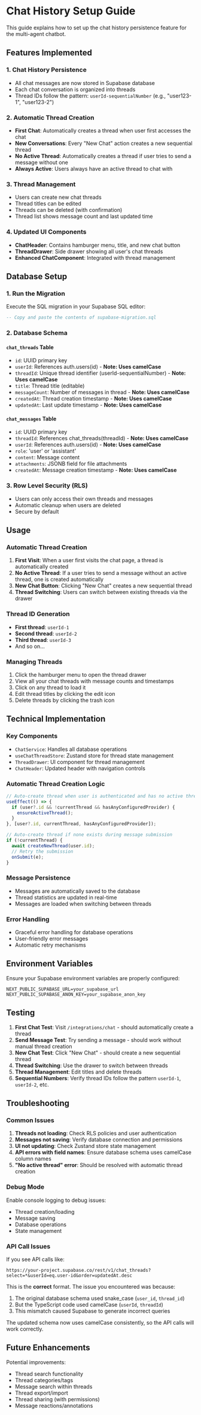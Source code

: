 # Chat History Setup Guide

This guide explains how to set up the chat history persistence feature for the multi-agent chatbot.

## Features Implemented

### 1. Chat History Persistence

- All chat messages are now stored in Supabase database
- Each chat conversation is organized into threads
- Thread IDs follow the pattern: `userId-sequentialNumber` (e.g., "user123-1", "user123-2")

### 2. Automatic Thread Creation

- **First Chat**: Automatically creates a thread when user first accesses the chat
- **New Conversations**: Every "New Chat" action creates a new sequential thread
- **No Active Thread**: Automatically creates a thread if user tries to send a message without one
- **Always Active**: Users always have an active thread to chat with

### 3. Thread Management

- Users can create new chat threads
- Thread titles can be edited
- Threads can be deleted (with confirmation)
- Thread list shows message count and last updated time

### 4. Updated UI Components

- **ChatHeader**: Contains hamburger menu, title, and new chat button
- **ThreadDrawer**: Side drawer showing all user's chat threads
- **Enhanced ChatComponent**: Integrated with thread management

## Database Setup

### 1. Run the Migration

Execute the SQL migration in your Supabase SQL editor:

```sql
-- Copy and paste the contents of supabase-migration.sql
```

### 2. Database Schema

#### `chat_threads` Table

- `id`: UUID primary key
- `userId`: References auth.users(id) - **Note: Uses camelCase**
- `threadId`: Unique thread identifier (userId-sequentialNumber) - **Note: Uses camelCase**
- `title`: Thread title (editable)
- `messageCount`: Number of messages in thread - **Note: Uses camelCase**
- `createdAt`: Thread creation timestamp - **Note: Uses camelCase**
- `updatedAt`: Last update timestamp - **Note: Uses camelCase**

#### `chat_messages` Table

- `id`: UUID primary key
- `threadId`: References chat_threads(threadId) - **Note: Uses camelCase**
- `userId`: References auth.users(id) - **Note: Uses camelCase**
- `role`: 'user' or 'assistant'
- `content`: Message content
- `attachments`: JSONB field for file attachments
- `createdAt`: Message creation timestamp - **Note: Uses camelCase**

### 3. Row Level Security (RLS)

- Users can only access their own threads and messages
- Automatic cleanup when users are deleted
- Secure by default

## Usage

### Automatic Thread Creation

1. **First Visit**: When a user first visits the chat page, a thread is automatically created
2. **No Active Thread**: If a user tries to send a message without an active thread, one is created automatically
3. **New Chat Button**: Clicking "New Chat" creates a new sequential thread
4. **Thread Switching**: Users can switch between existing threads via the drawer

### Thread ID Generation

- **First thread**: `userId-1`
- **Second thread**: `userId-2`
- **Third thread**: `userId-3`
- And so on...

### Managing Threads

1. Click the hamburger menu to open the thread drawer
2. View all your chat threads with message counts and timestamps
3. Click on any thread to load it
4. Edit thread titles by clicking the edit icon
5. Delete threads by clicking the trash icon

## Technical Implementation

### Key Components

- `ChatService`: Handles all database operations
- `useChatThreadStore`: Zustand store for thread state management
- `ThreadDrawer`: UI component for thread management
- `ChatHeader`: Updated header with navigation controls

### Automatic Thread Creation Logic

```typescript
// Auto-create thread when user is authenticated and has no active thread
useEffect(() => {
  if (user?.id && !currentThread && hasAnyConfiguredProvider) {
    ensureActiveThread();
  }
}, [user?.id, currentThread, hasAnyConfiguredProvider]);

// Auto-create thread if none exists during message submission
if (!currentThread) {
  await createNewThread(user.id);
  // Retry the submission
  onSubmit(e);
}
```

### Message Persistence

- Messages are automatically saved to the database
- Thread statistics are updated in real-time
- Messages are loaded when switching between threads

### Error Handling

- Graceful error handling for database operations
- User-friendly error messages
- Automatic retry mechanisms

## Environment Variables

Ensure your Supabase environment variables are properly configured:

```env
NEXT_PUBLIC_SUPABASE_URL=your_supabase_url
NEXT_PUBLIC_SUPABASE_ANON_KEY=your_supabase_anon_key
```

## Testing

1. **First Chat Test**: Visit `/integrations/chat` - should automatically create a thread
2. **Send Message Test**: Try sending a message - should work without manual thread creation
3. **New Chat Test**: Click "New Chat" - should create a new sequential thread
4. **Thread Switching**: Use the drawer to switch between threads
5. **Thread Management**: Edit titles and delete threads
6. **Sequential Numbers**: Verify thread IDs follow the pattern `userId-1`, `userId-2`, etc.

## Troubleshooting

### Common Issues

1. **Threads not loading**: Check RLS policies and user authentication
2. **Messages not saving**: Verify database connection and permissions
3. **UI not updating**: Check Zustand store state management
4. **API errors with field names**: Ensure database schema uses camelCase column names
5. **"No active thread" error**: Should be resolved with automatic thread creation

### Debug Mode

Enable console logging to debug issues:

- Thread creation/loading
- Message saving
- Database operations
- State management

### API Call Issues

If you see API calls like:

```
https://your-project.supabase.co/rest/v1/chat_threads?select=*&userId=eq.user-id&order=updatedAt.desc
```

This is the **correct** format. The issue you encountered was because:

1. The original database schema used snake_case (`user_id`, `thread_id`)
2. But the TypeScript code used camelCase (`userId`, `threadId`)
3. This mismatch caused Supabase to generate incorrect queries

The updated schema now uses camelCase consistently, so the API calls will work correctly.

## Future Enhancements

Potential improvements:

- Thread search functionality
- Thread categories/tags
- Message search within threads
- Thread export/import
- Thread sharing (with permissions)
- Message reactions/annotations
